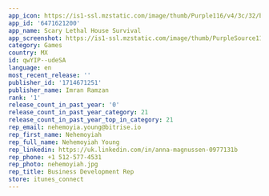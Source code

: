 ```yaml
---
app_icon: https://is1-ssl.mzstatic.com/image/thumb/Purple116/v4/3c/32/b3/3c32b312-0923-5273-f650-ff9e44b04f97/AppIcon-0-0-1x_U007emarketing-0-10-0-85-220.png/1024x1024bb.png
app_id: '6471621200'
app_name: Scary Lethal House Survival
app_screenshot: https://is1-ssl.mzstatic.com/image/thumb/PurpleSource116/v4/2a/f5/da/2af5da9f-c1dc-4dad-9acd-8a1ad9f87e1f/ee94a3e3-5402-4aa8-8b0c-010c31813672_SS1.jpg/2688x1242bb.png
category: Games
country: MX
id: qwYIP--udeSA
language: en
most_recent_release: ''
publisher_id: '1714671251'
publisher_name: Imran Ramzan
rank: '1'
release_count_in_past_year: '0'
release_count_in_past_year_category: 21
release_count_in_past_year_top_in_category: 21
rep_email: nehemoyia.young@bitrise.io
rep_first_name: Nehemoyiah
rep_full_name: Nehemoyiah Young
rep_linkedin: https://uk.linkedin.com/in/anna-magnussen-0977131b
rep_phone: +1 512-577-4531
rep_photo: nehemoyiah.jpg
rep_title: Business Development Rep
store: itunes_connect
---
```

